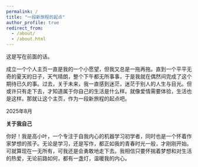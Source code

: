 ```yaml
---
permalink: /
title: "一段新旅程的起点"
author_profile: true
redirect_from: 
  - /about/
  - /about.html
---
```


这是写在前面的话。

成立一个个人主页一直是我的一个小愿望，但我又总是一拖再拖。直到一个平平无奇的夏天的日子，天气晴朗，整个下午都无所事事，于是我就在偶然间完成了这个期待已久的事。过去，关于未来，我一直感到迷茫，迷茫于别人的人生与目光。但或许只有走下去，才知道属于你自己的生活是什么样。就像爱情需要体验，生活也是这样。那就让这个主页，作为一段新旅程的起点吧。

2025年8月

**关于我自己**

你好！我是高小叶，一个专注于自我内心的机器学习初学者，同时也是一个怀着作家梦想的孩子。无论是学习，还是写作，都正如我的青春时光一般，才刚刚开始。可就算现在一无所有，可我还是会勇敢地走下去。我相信只要怀揣着梦想和对生活的热爱，无论前路如何，都有一盏灯，温暖我的内心。
